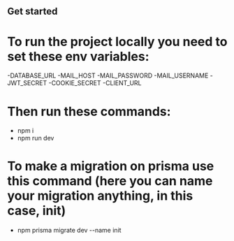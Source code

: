 ## Get started

# To run the project locally you need to set these env variables:

-DATABASE_URL
-MAIL_HOST
-MAIL_PASSWORD
-MAIL_USERNAME
-JWT_SECRET
-COOKIE_SECRET
-CLIENT_URL

# Then run these commands:

- npm i
- npm run dev

# To make a migration on prisma use this command (here you can name your migration anything, in this case, init)

- npm prisma migrate dev --name init
